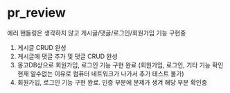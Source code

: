 # pr_review

에러 핸들링은 생각하지 않고 게시글/댓글/로그인/회원가입 기능 구현중

1. 게시글 CRUD 완성
2. 게시글에 댓글 추가 및 댓글 CRUD 완성
3. 몽고DB상으로 회원가입, 로그인 기능 구현 완료 (회원가입, 로그인, 기타 기능 확인 <br> 현재 알수없는 이유로 컴퓨터 네트워크가 나가서 추가 테스트 불가)
4. 회원가입, 로그인 기능 구현 완료. 인증 부분에 문제가 생겨 해당 부분 확인중
